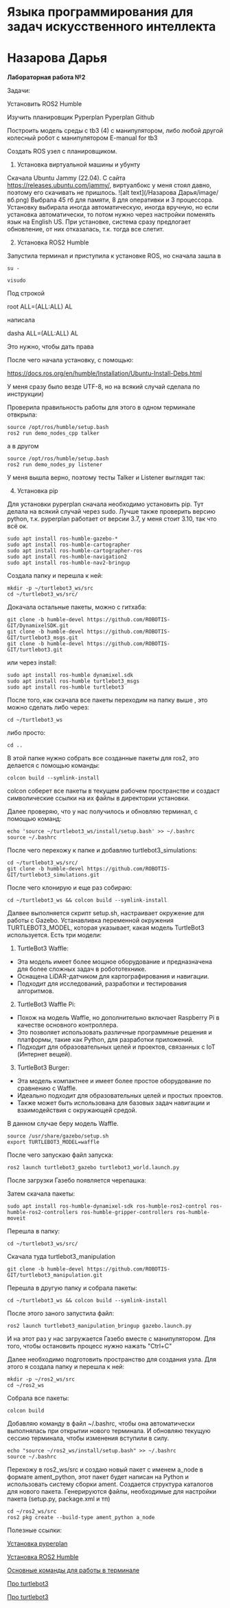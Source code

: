 # **Языка программирования для задач искусственного интеллекта**

# **Назарова Дарья**

**Лабораторная работа №2**

Задачи:

Установить ROS2 Humble

Изучить планировщик Pyperplan Pyperplan Github

Построить модель среды с tb3 (4) с манипулятором, либо любой другой колесный робот с манипулятором E-manual for tb3

Создать ROS узел с планировщиком.

1. Установка виртуальной машины и убунту

Скачала Ubuntu Jammy (22.04). С сайта https://releases.ubuntu.com/jammy/, виртуалбокс у меня стоял давно, поэтому его скачивать не пришлось.
![alt text](/Назарова Дарья/image/вб.png)
Выбрала 45 гб для памяти, 8 для оперативки и 3 процессора. Установку выбирала иногда автоматическую, иногда вручную, но если установка автоматически, то потом нужно через настройки поменять язык на English US. При установке, система сразу предлогает обновление, от них отказалась, т.к. тогда все слетит.

2. Установка ROS2 Humble

Запустила терминал и приступила к установке ROS, но сначала зашла в

```
su -
```





```
visudo
```



Под строкой

root ALL=(ALL:ALL) AL

написала

dasha ALL=(ALL:ALL) AL

Это нужно, чтобы дать права

После чего начала установку, с помощью:

https://docs.ros.org/en/humble/Installation/Ubuntu-Install-Debs.html


У меня сразу было везде UTF-8, но на всякий случай сделала по инструкции)

Проверила правильность работы для этого в одном терминале отвкрыла:



```
source /opt/ros/humble/setup.bash
ros2 run demo_nodes_cpp talker
```



а в другом



```
source /opt/ros/humble/setup.bash
ros2 run demo_nodes_py listener
```



У меня вышла верно, поэтому тесты Talker и Listener выглядят так:

4. Установка pip

Для установки pyperplan сначала необходимо установить pip. Тут делала на всякий случай через sudo. Лучше также проверить версию python, т.к. pyperplan работает от версии 3.7, у меня стоит 3.10, так что всё ок.





```
sudo apt install ros-humble-gazebo-*
sudo apt install ros-humble-cartographer
sudo apt install ros-humble-cartographer-ros
sudo apt install ros-humble-navigation2
sudo apt install ros-humble-nav2-bringup
```



Создала папку и перешла к ней:



```
mkdir -p ~/turtlebot3_ws/src
cd ~/turtlebot3_ws/src/
```



Докачала остальные пакеты, можно с гитхаба:




```
git clone -b humble-devel https://github.com/ROBOTIS-GIT/DynamixelSDK.git
git clone -b humble-devel https://github.com/ROBOTIS-GIT/turtlebot3_msgs.git
git clone -b humble-devel https://github.com/ROBOTIS-GIT/turtlebot3.git
```



 или через install:



```
sudo apt install ros-humble dynamixel.sdk
sudo apt install ros-humble turtlebot3_msgs
sudo apt install ros-humble turtlebot3
```



После того, как скачала все пакеты переходим на папку выше , это можно сделать либо через:
```
cd ~/turtlebot3_ws
```
либо просто:
```
cd ..
```
В этой папке нужно собрать все созданные пакеты для ros2, это делается с помощью команды:
```
colcon build --symlink-install
```
colcon соберет все пакеты в текущем рабочем пространстве и создаст символические ссылки на их файлы в директории установки.


Далее проверяю, что у нас получилось и обновляю терминал, с помощью команд:
```
echo 'source ~/turtlebot3_ws/install/setup.bash' >> ~/.bashrc
source ~/.bashrc
```



После чего перехожу к папке и добавляю turtlebot3_simulations:

```
cd ~/turtlebot3_ws/src/
git clone -b humble-devel https://github.com/ROBOTIS-GIT/turtlebot3_simulations.git
```



После чего клонирую и еще раз собираю:

```
cd ~/turtlebot3_ws && colcon build --symlink-install
```



Далвее выполняется скрипт setup.sh, настраивает окружение для работы с Gazebo.  Устанавливка переменной окружения TURTLEBOT3_MODEL, которая указывает, какая модель TurtleBot3 используется. Есть три модели:

1.   TurtleBot3 Waffle:

  * Эта модель имеет более мощное оборудование и предназначена для более сложных
задач в робототехнике.
  * Оснащена LiDAR-датчиком для картографирования и навигации.
  * Подходит для исследований, разработки и тестирования алгоритмов.

2.  TurtleBot3 Waffle Pi:

  * Похож на модель Waffle, но дополнительно включает Raspberry Pi в качестве основного контроллера.
  * Это позволяет использовать различные программные решения и платформы, такие как Python, для разработки приложений.
  * Подходит для образовательных целей и проектов, связанных с IoT (Интернет вещей).

3.  TurtleBot3 Burger:

  * Эта модель компактнее и имеет более простое оборудование по сравнению с Waffle.
  * Идеально подходит для образовательных целей и простых проектов.
  * Также может быть использована для базовых задач навигации и взаимодействия с окружающей средой.

В данном случае беру модель Waffle.

```
source /usr/share/gazebo/setup.sh
export TURTLEBOT3_MODEL=waffle
```
После чего запускаю файл запуска:

```
ros2 launch turtlebot3_gazebo turtlebot3_world.launch.py
```




После загрузки Газебо появляется черепашка:

Затем скачала пакеты:
```
sudo apt install ros-humble-dynamixel-sdk ros-humble-ros2-control ros-humble-ros2-controllers ros-humble-gripper-controllers ros-humble-moveit
```

Перешла в папку:

```
cd ~/turtlebot3_ws/src/
```
Скачала туда turtlebot3_manipulation


```
git clone -b humble-devel https://github.com/ROBOTIS-GIT/turtlebot3_manipulation.git
```
Перешла в другую папку и собрала пакеты:

```
cd ~/turtlebot3_ws && colcon build --symlink-install
```





После этого заного запустила файл:


```
ros2 launch turtlebot3_manipulation_bringup gazebo.launch.py
```
И на этот раз у нас загружается Газебо вместе с манипулятором. Для того, чтобы остановить процесс нужно нажать "Ctrl+C"


Далее необходимо подготовить пространство для создания узла.
Для этого я создала папку и перешла к ней:

```
mkdir -p ~/ros2_ws/src
cd ~/ros2_ws
```
Собрала все пакеты:
```
colcon build
```




Добавляю команду в файл ~/.bashrc, чтобы она автоматически выполнялась при открытии нового терминала. И обновляю текущую сессию терминала, чтобы изменения вступили в силу.

```
echo "source ~/ros2_ws/install/setup.bash" >> ~/.bashrc
source ~/.bashrc
```
Перехожу в ros2_ws/src и создаю новый пакет с именем a_node в формате ament_python, этот пакет будет написан на Python и использовать систему сборки ament. Создается структура каталогов для нового пакета.
Генерируются файлы, необходимые для настройки пакета (setup.py, package.xml и тп)
```
cd ~/ros2_ws/src
ros2 pkg create --build-type ament_python a_node
```



Полезные ссылки:

[Установка pyperplan](https://github.com/aibasel/pyperplan)

[Установка ROS2 Humble](https://docs.ros.org/en/humble/Installation/Ubuntu-Install-Debs.html)

[Основные команды для работы в терминале](https://habr.com/ru/articles/501442/)

[Про turtlebot3](https://github.com/thillRobot/turtlebot3_setup)

[Про turtlebot3](https://emanual.robotis.com/docs/en/platform/turtlebot3/sbc_setup/)

